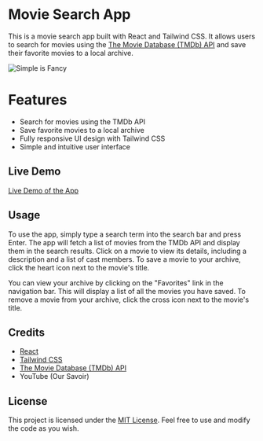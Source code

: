 #  Movie Search App

This is a movie search app built with React and Tailwind CSS. It allows users to search for movies using the [The Movie Database (TMDb) API](https://www.themoviedb.org/documentation/api) and save their favorite movies to a local archive.

![Simple is Fancy](https://i.ibb.co/GT6rqCb/Simple-is-fancy.png)

#  Features

 -  Search for movies using the TMDb API
-   Save favorite movies to a local archive
-   Fully responsive UI design with Tailwind CSS
-   Simple and intuitive user interface

## Live Demo
[Live Demo of the App](https://effulgent-melba-1a7f63.netlify.app/)


## Usage

To use the app, simply type a search term into the search bar and press Enter. The app will fetch a list of movies from the TMDb API and display them in the search results. Click on a movie to view its details, including a description and a list of cast members. To save a movie to your archive, click the heart icon next to the movie's title.

You can view your archive by clicking on the "Favorites" link in the navigation bar. This will display a list of all the movies you have saved. To remove a movie from your archive, click the cross icon next to the movie's title.

## Credits
-   [React](https://reactjs.org/)
-   [Tailwind CSS](https://tailwindcss.com/)
-   [The Movie Database (TMDb) API](https://www.themoviedb.org/documentation/api)
- YouTube (Our Savoir)


## License

This project is licensed under the [MIT License](https://chat.openai.com/LICENSE). Feel free to use and modify the code as you wish.
